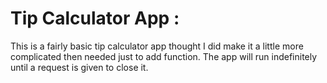 # Tip Calculator App :

This is a fairly basic tip calculator app thought I did make it a little more complicated then needed just to add function. 
The app will run indefinitely until a request is given to close it. 